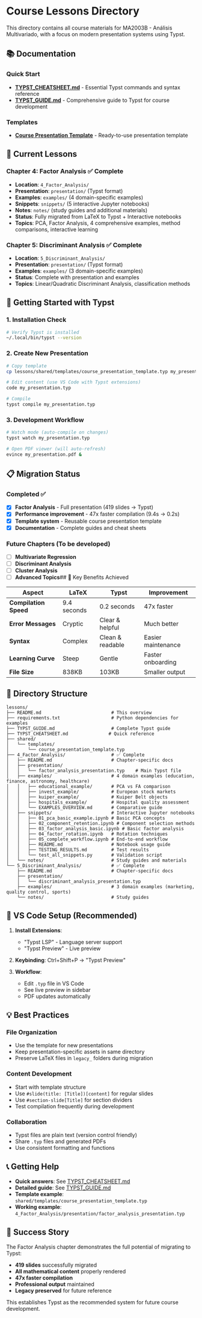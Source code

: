# Course Lessons Directory

This directory contains all course materials for MA2003B - Análisis Multivariado, with a focus on modern presentation systems using Typst.

## 📚 Documentation

### Quick Start
- **[TYPST_CHEATSHEET.md](TYPST_CHEATSHEET.md)** - Essential Typst commands and syntax reference
- **[TYPST_GUIDE.md](TYPST_GUIDE.md)** - Comprehensive guide to Typst for course development

### Templates
- **[Course Presentation Template](shared/templates/course_presentation_template.typ)** - Ready-to-use presentation template

## 📖 Current Lessons

### Chapter 4: Factor Analysis ✅ Complete

- **Location**: `4_Factor_Analysis/`
- **Presentation**: `presentation/` (Typst format)
- **Examples**: `examples/` (4 domain-specific examples)
- **Snippets**: `snippets/` (5 interactive Jupyter notebooks)
- **Notes**: `notes/` (study guides and additional materials)
- **Status**: Fully migrated from LaTeX to Typst + Interactive notebooks
- **Topics**: PCA, Factor Analysis, 4 comprehensive examples, method comparisons, interactive learning

### Chapter 5: Discriminant Analysis ✅ Complete

- **Location**: `5_Discriminant_Analysis/`
- **Presentation**: `presentation/` (Typst format)
- **Examples**: `examples/` (3 domain-specific examples)
- **Status**: Complete with presentation and examples
- **Topics**: Linear/Quadratic Discriminant Analysis, classification methods

## 🚀 Getting Started with Typst

### 1. Installation Check

```bash
# Verify Typst is installed
~/.local/bin/typst --version
```

### 2. Create New Presentation

```bash
# Copy template
cp lessons/shared/templates/course_presentation_template.typ my_presentation.typ

# Edit content (use VS Code with Typst extensions)
code my_presentation.typ

# Compile
typst compile my_presentation.typ
```

### 3. Development Workflow

```bash
# Watch mode (auto-compile on changes)
typst watch my_presentation.typ

# Open PDF viewer (will auto-refresh)
evince my_presentation.pdf &
```

## 📋 Migration Status

### Completed ✅

- [x] **Factor Analysis** - Full presentation (419 slides → Typst)
- [x] **Performance improvement** - 47x faster compilation (9.4s → 0.2s)
- [x] **Template system** - Reusable course presentation template
- [x] **Documentation** - Complete guides and cheat sheets

### Future Chapters (To be developed)

- [ ] **Multivariate Regression**
- [ ] **Discriminant Analysis**
- [ ] **Cluster Analysis**
- [ ] **Advanced Topics**## 🎯 Key Benefits Achieved

| Aspect | LaTeX | Typst | Improvement |
|--------|--------|--------|-------------|
| **Compilation Speed** | 9.4 seconds | 0.2 seconds | 47x faster |
| **Error Messages** | Cryptic | Clear & helpful | Much better |
| **Syntax** | Complex | Clean & readable | Easier maintenance |
| **Learning Curve** | Steep | Gentle | Faster onboarding |
| **File Size** | 838KB | 103KB | Smaller output |

## 📁 Directory Structure

```
lessons/
├── README.md                          # This overview
├── requirements.txt                   # Python dependencies for examples
├── TYPST_GUIDE.md                     # Complete Typst guide
├── TYPST_CHEATSHEET.md               # Quick reference
├── shared/
│   └── templates/
│       └── course_presentation_template.typ
├── 4_Factor_Analysis/                 # ✅ Complete
│   ├── README.md                      # Chapter-specific docs
│   ├── presentation/
│   │   └── factor_analysis_presentation.typ    # Main Typst file
│   ├── examples/                      # 4 domain examples (education, finance, astronomy, healthcare)
│   │   ├── educational_example/       # PCA vs FA comparison
│   │   ├── invest_example/            # European stock markets
│   │   ├── kuiper_example/            # Kuiper Belt objects
│   │   ├── hospitals_example/         # Hospital quality assessment
│   │   └── EXAMPLES_OVERVIEW.md       # Comparative guide
│   ├── snippets/                      # Interactive Jupyter notebooks
│   │   ├── 01_pca_basic_example.ipynb # Basic PCA concepts
│   │   ├── 02_component_retention.ipynb # Component selection methods
│   │   ├── 03_factor_analysis_basic.ipynb # Basic factor analysis
│   │   ├── 04_factor_rotation.ipynb   # Rotation techniques
│   │   ├── 05_complete_workflow.ipynb # End-to-end workflow
│   │   ├── README.md                  # Notebook usage guide
│   │   ├── TESTING_RESULTS.md         # Test results
│   │   └── test_all_snippets.py       # Validation script
│   └── notes/                         # Study guides and materials
└── 5_Discriminant_Analysis/           # ✅ Complete
    ├── README.md                      # Chapter-specific docs
    ├── presentation/
    │   └── discriminant_analysis_presentation.typ
    ├── examples/                      # 3 domain examples (marketing, quality control, sports)
    └── notes/                         # Study guides
```

## 🔧 VS Code Setup (Recommended)

1. **Install Extensions**:
   - "Typst LSP" - Language server support
   - "Typst Preview" - Live preview

2. **Keybinding**: Ctrl+Shift+P → "Typst Preview"

3. **Workflow**:
   - Edit `.typ` file in VS Code
   - See live preview in sidebar
   - PDF updates automatically

## 💡 Best Practices

### File Organization

- Use the template for new presentations
- Keep presentation-specific assets in same directory
- Preserve LaTeX files in `legacy_` folders during migration

### Content Development

- Start with template structure
- Use `#slide(title: [Title])[content]` for regular slides
- Use `#section-slide[Title]` for section dividers
- Test compilation frequently during development

### Collaboration

- Typst files are plain text (version control friendly)
- Share `.typ` files and generated PDFs
- Use consistent formatting and functions

## 📞 Getting Help

- **Quick answers**: See [TYPST_CHEATSHEET.md](TYPST_CHEATSHEET.md)
- **Detailed guide**: See [TYPST_GUIDE.md](TYPST_GUIDE.md)
- **Template example**: `shared/templates/course_presentation_template.typ`
- **Working example**: `4_Factor_Analysis/presentation/factor_analysis_presentation.typ`

## 🎉 Success Story

The Factor Analysis chapter demonstrates the full potential of migrating to Typst:

- **419 slides** successfully migrated
- **All mathematical content** properly rendered
- **47x faster compilation**
- **Professional output** maintained
- **Legacy preserved** for future reference

This establishes Typst as the recommended system for future course development.
